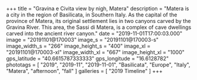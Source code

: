 +++
title = "Gravina e Civita view by nigh, Matera"
description = "Matera is a city in the region of Basilicata, in Southern Italy. As the capital of the province of Matera, its original settlement lies in two canyons carved by the Gravina River. This area, the Sassi di Matera, is a complex of cave dwellings carved into the ancient river canyon."
date = "2019-11-01T17:00:03.000"
image = "20191101@170003"
image_s = "20191101@170003-s"
image_width_s = "266"
image_height_s = "400"
image_xl = "20191101@170003-xl"
image_width_xl = "667"
image_height_xl = "1000"
gps_latitude = "40.6615787333333"
gps_longitude = "16.6128782"
phototags = [ "2019", "2019-11", "2019-11-01", "Basilicata", "Europe", "Italy", "Matera", "afternoon", "fall" ]
galleries = [ "2019 Timeline" ]
+++
